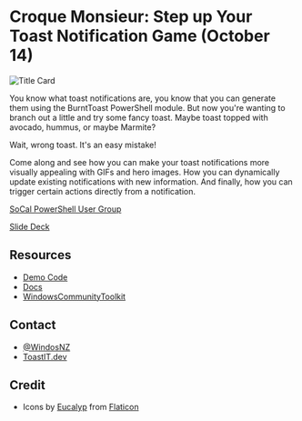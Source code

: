 # Croque Monsieur: Step up Your Toast Notification Game (October 14)

![Title Card](https://raw.githubusercontent.com/Windos/Talks/main/2020/10%20-%20September/14%20-%20SoCalPSUG%20-%20Croque%20Monsieur%20-%20Step%20up%20Your%20Toast%20Notification%20Game/Images/TitleCard.png)

You know what toast notifications are,
you know that you can generate them using the BurntToast PowerShell module.
But now you're wanting to branch out a little and try some fancy toast.
Maybe toast topped with avocado, hummus, or maybe Marmite?

Wait, wrong toast. It's an easy mistake!

Come along and see how you can make your toast notifications more visually appealing with GIFs and hero images.
How you can dynamically update existing notifications with new information.
And finally, how you can trigger certain actions directly from a notification.

[SoCal PowerShell User Group](https://www.meetup.com/SoCal-PowerShell-User-Group/)

[Slide Deck](SoCalPSUG%20Croque%20Monsieur.pptx)

## Resources

+ [Demo Code](Demos/)
+ [Docs](https://docs.microsoft.com/en-us/windows/uwp/design/shell/tiles-and-notifications/adaptive-interactive-toasts?WT.mc_id=PS-MVP-5003460)
+ [WindowsCommunityToolkit](https://www.nuget.org/packages/Microsoft.Toolkit.Uwp.Notifications/)

## Contact

+ [@WindosNZ](https://twitter.com/WindosNZ)
+ [ToastIT.dev](https://toastit.dev/)

## Credit

+ Icons by [Eucalyp](https://www.flaticon.com/authors/eucalyp) from [Flaticon](https://www.flaticon.com/)
